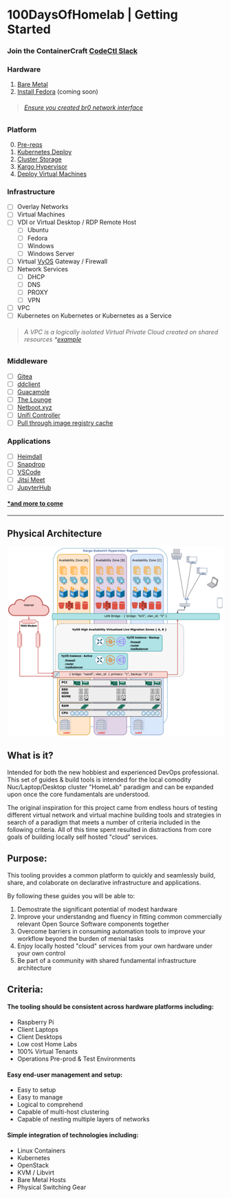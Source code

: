 # 100DaysOfHomelab | Getting Started
### Join the ContainerCraft [CodeCtl Slack](https://join.slack.com/t/codectl/shared_invite/zt-szwjvpmc-RH_iObGnwSg1BVpXu79dAA)
### Hardware
  1. [Bare Metal](docs/hardware/README.md)
  2. [Install Fedora](docs/hardware/Fedora.md) (coming soon)
> ###### [Ensure you created br0 network interface](./docs/hardware/Manual_br0.md)
### Platform
  0. [Pre-reqs](docs/platform/prereqs.md)
  1. [Kubernetes Deploy](docs/platform/kubernetes.md)
  2. [Cluster Storage](docs/platform/storage.md)
  3. [Kargo Hypervisor](docs/platform/kargo.md)
  4. [Deploy Virtual Machines](docs/platform/test.md)
### Infrastructure
  - [ ] Overlay Networks
  - [ ] Virtual Machines
  - [ ] VDI or Virtual Desktop / RDP Remote Host
    - [ ] Ubuntu
    - [ ] Fedora
    - [ ] Windows
    - [ ] Windows Server
  - [ ] Virtual [VyOS](https://vyos.io/) Gateway / Firewall
  - [ ] Network Services
    - [ ] DHCP
    - [ ] DNS
    - [ ] PROXY
    - [ ] VPN
  - [ ] VPC
  - [ ] Kubernetes on Kubernetes or Kubernetes as a Service
> ###### A VPC is a logically isolated Virtual Private Cloud created on shared resources *[example](https://aws.amazon.com/vpc/)
### Middleware    
  - [ ] [Gitea](https://docs.gitea.io/en-us/install-on-kubernetes)
  - [ ] [ddclient](https://docs.linuxserver.io/images/docker-ddclient)
  - [ ] [Guacamole](https://docs.linuxserver.io/images/docker-guacd)
  - [ ] [The Lounge](https://docs.linuxserver.io/images/docker-thelounge)
  - [ ] [Netboot.xyz](https://docs.linuxserver.io/images/docker-netbootxyz)
  - [ ] [Unifi Controller](https://docs.linuxserver.io/images/docker-unifi-controller)
  - [ ] [Pull through image registry cache](https://docs.docker.com/registry/recipes/mirror)
### Applications    
  - [ ] [Heimdall](https://docs.linuxserver.io/images/docker-heimdall)
  - [ ] [Snapdrop](https://docs.linuxserver.io/images/docker-snapdrop)
  - [ ] [VSCode](https://docs.linuxserver.io/images/docker-code-server)
  - [ ] [Jitsi Meet](https://github.com/jitsi-contrib/jitsi-helm)
  - [ ] [JupyterHub](https://jupyterhub.readthedocs.io/en/0.7.2/getting-started.html)

#### [*and more to come](https://github.com/awesome-selfhosted/awesome-selfhosted)
----------------
## Physical Architecture
![lasvg](https://raw.githubusercontent.com/ContainerCraft/100DaysOfHomelab/main/web/drawio/100Days.png)

## What is it?
Intended for both the new hobbiest and experienced DevOps professional. This set of guides & build tools is intended for the local comodity Nuc/Laptop/Desktop cluster "HomeLab" paradigm and can be expanded upon once the core fundamentals are understood.    
    
The original inspiration for this project came from endless hours of testing different 
virtual network and virtual machine building tools and strategies in search of a paradigm
that meets a number of criteria included in the following criteria. All of this time spent
resulted in distractions from core goals of building locally self hosted "cloud" services.

## Purpose:
This tooling provides a common platform to quickly and seamlessly build, share, and colaborate on declarative infrastructure and applications.    
    
By following these guides you will be able to:    
  1. Demostrate the significant potential of modest hardware 
  2. Improve your understandng and fluency in fitting common commercially relevant Open Source Software components together    
  3. Overcome barriers in consuming automation tools to improve your workflow beyond the burden of menial tasks    
  4. Enjoy locally hosted "cloud" services from your own hardware under your own control
  5. Be part of a community with shared fundamental infrastructure architecture

## Criteria:

#### The tooling should be consistent across hardware platforms including:
  + Raspberry Pi
  + Client Laptops
  + Client Desktops
  + Low cost Home Labs
  + 100% Virtual Tenants
  + Operations Pre-prod & Test Environments

#### Easy end-user management and setup:
  + Easy to setup
  + Easy to manage
  + Logical to comprehend
  + Capable of multi-host clustering
  + Capable of nesting multiple layers of networks

#### Simple integration of technologies including:
  + Linux Containers
  + Kubernetes
  + OpenStack
  + KVM / Libvirt
  + Bare Metal Hosts
  + Physical Switching Gear
